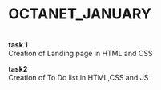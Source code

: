 # OCTANET_JANUARY
<br>
<b>task 1</b>
<br>
Creation of Landing page in HTML and CSS

<b>task2</b>
<br>
Creation of To Do list in HTML,CSS and JS



